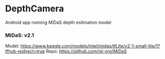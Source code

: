 # DepthCamera
 Android app running MiDaS depth estimation model


### MiDaS: v2.1
Model: https://www.kaggle.com/models/intel/midas/tfLite/v2-1-small-lite/1?tfhub-redirect=true
Repo: https://github.com/isl-org/MiDaS